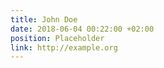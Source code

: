 ```yaml
---
title: John Doe
date: 2018-06-04 00:22:00 +02:00
position: Placeholder
link: http://example.org
---
```


